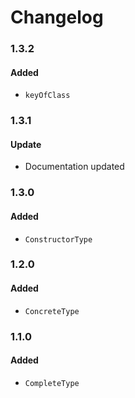 # Changelog

### 1.3.2

#### Added

- `keyOfClass`

### 1.3.1

#### Update

- Documentation updated

### 1.3.0

#### Added

- `ConstructorType`

### 1.2.0

#### Added

- `ConcreteType`

### 1.1.0

#### Added

- `CompleteType`
